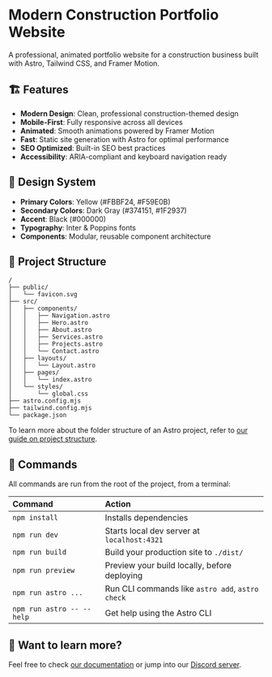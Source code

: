 # Modern Construction Portfolio Website

A professional, animated portfolio website for a construction business built with Astro, Tailwind CSS, and Framer Motion.

## 🏗️ Features

- **Modern Design**: Clean, professional construction-themed design
- **Mobile-First**: Fully responsive across all devices
- **Animated**: Smooth animations powered by Framer Motion
- **Fast**: Static site generation with Astro for optimal performance
- **SEO Optimized**: Built-in SEO best practices
- **Accessibility**: ARIA-compliant and keyboard navigation ready

## 🎨 Design System

- **Primary Colors**: Yellow (#FBBF24, #F59E0B)
- **Secondary Colors**: Dark Gray (#374151, #1F2937)
- **Accent**: Black (#000000)
- **Typography**: Inter & Poppins fonts
- **Components**: Modular, reusable component architecture

## 🚀 Project Structure

```text
/
├── public/
│   └── favicon.svg
├── src/
│   ├── components/
│   │   ├── Navigation.astro
│   │   ├── Hero.astro
│   │   ├── About.astro
│   │   ├── Services.astro
│   │   ├── Projects.astro
│   │   └── Contact.astro
│   ├── layouts/
│   │   └── Layout.astro
│   ├── pages/
│   │   └── index.astro
│   └── styles/
│       └── global.css
├── astro.config.mjs
├── tailwind.config.mjs
└── package.json
```

To learn more about the folder structure of an Astro project, refer to [our guide on project structure](https://docs.astro.build/en/basics/project-structure/).

## 🧞 Commands

All commands are run from the root of the project, from a terminal:

| Command                   | Action                                           |
| :------------------------ | :----------------------------------------------- |
| `npm install`             | Installs dependencies                            |
| `npm run dev`             | Starts local dev server at `localhost:4321`      |
| `npm run build`           | Build your production site to `./dist/`          |
| `npm run preview`         | Preview your build locally, before deploying     |
| `npm run astro ...`       | Run CLI commands like `astro add`, `astro check` |
| `npm run astro -- --help` | Get help using the Astro CLI                     |

## 👀 Want to learn more?

Feel free to check [our documentation](https://docs.astro.build) or jump into our [Discord server](https://astro.build/chat).
